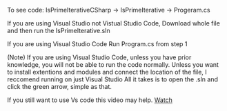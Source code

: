 To see code: IsPrimeIterativeCSharp -> IsPrimeIterative -> Progeram.cs

If you are using Visual Studio not Vistual Studio Code, Download whole file and then run the IsPrimeIterative.sln

If you are using Visual Studio Code Run Program.cs from step 1


(Note) If you are using Visual Studio Code, unless you have prior knowledge, you will not be able to run the code normally. 
Unless you want to install extentions and modules and connect the location of the file, I reccomend running on just Visual Studio 
All it takes is to open the .sln and click the green arrow, simple as that.

If you still want to use Vs code this video may help.
[Watch](https://www.youtube.com/watch?v=DAsyjpqhDp4&t=79s&ab_channel=TravisMedia)

